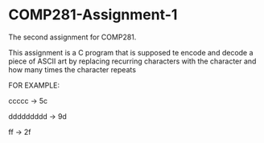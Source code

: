 # COMP281-Assignment-1
The second assignment for COMP281.

This assignment is a C program that is supposed te encode and decode a piece of ASCII art by replacing recurring characters with the character and how many times the character repeats 

FOR EXAMPLE:

ccccc -> 5c

ddddddddd -> 9d

ff -> 2f

